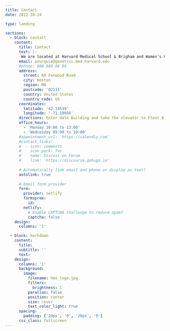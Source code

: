 ```yaml
---
title: Contact
date: 2022-10-24

type: landing

sections:
  - block: contact
    content:
      title: Contact
      text: |-
       We are located at Harvard Medical School & Brigham and Women's Hospital
      email: pourquie@genetics.med.harvard.edu
      #phone: 888 888 88 88
      address:
        street: 60 Fenwood Road
        city: Boston
        region: MA
        postcode: '02115'
        country: United States
        country_code: US
      coordinates:
        latitude: '42.33539'
        longitude: '-71.10856'
      directions: Enter Hale Building and take the elevator to Floor 8
      office_hours:
        - 'Monday 10:00 to 13:00'
        - 'Wednesday 09:00 to 10:00'
      #appointment_url: 'https://calendly.com'
      #contact_links:
      #  - icon: comments
      #    icon_pack: fas
      #    name: Discuss on Forum
      #    link: 'https://discourse.gohugo.io'
    
      # Automatically link email and phone or display as text?
      autolink: true
    
      # Email form provider
      form:
        provider: netlify
        formspree:
          id:
        netlify:
          # Enable CAPTCHA challenge to reduce spam?
          captcha: false
    design:
      columns: '1'

  - block: markdown
    content:
      title:
      subtitle: ''
      text:
    design:
      columns: '1'
      background:
        image: 
          filename: hms_logo.jpg
          filters:
            brightness: 1
          parallax: false
          position: center
          size: cover
          text_color_light: true
      spacing:
        padding: ['20px', '0', '20px', '0']
      css_class: fullscreen
---
```

